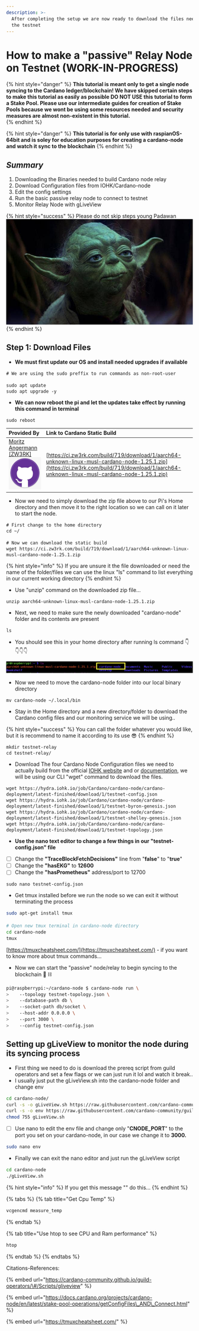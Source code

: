 ```yaml
---
description: >-
  After completing the setup we are now ready to download the files needed to
  the testnet
---
```


# How to make a "passive" Relay Node on Testnet \(WORK-IN-PROGRESS\)

{% hint style="danger" %}
**This tutorial is meant only to get a single node syncing to the Cardano ledger/blockchain! We have skipped certain steps to make this tutorial as easily as possible DO NOT USE this tutorial to form a Stake Pool. Please use our intermediate guides for creation of Stake Pools because we wont be using some resources needed and security measures are almost non-existent in this tutorial.**  
{% endhint %}

{% hint style="danger" %}
 **This tutorial is for only use with raspianOS-64bit and is soley for education purposes for creating a cardano-node and watch it sync to the blockchain** 
{% endhint %}

## _Summary_ 

1. Downloading the Binaries needed to build Cardano node relay
2. Download Configuration files from IOHK/Cardano-node
3. Edit the config settings 
4. Run the basic passive relay node to connect to testnet
5. Monitor Relay Node with gLiveView  

{% hint style="success" %}
Please do not skip steps young Padawan  ![](../../.gitbook/assets/download-10-.jpeg) 
{% endhint %}

## Step 1: Download Files

* **We must first update our OS and install needed upgrades if available**

```
# We are using the sudo preffix to run commands as non-root-user  

sudo apt update
sudo apt upgrade -y

```

* **We can now reboot the pi and let the updates take effect by running this command in terminal**

```text
sudo reboot 
```



| Provided By | Link to Cardano Static Build  |
| :--- | :--- |
| [Moritz Angermann \[ZW3RK\]![](../../.gitbook/assets/git.jpeg)](https://github.com/angerman)  | [https://ci.zw3rk.com/build/719/download/1/aarch64-unknown-linux-musl-cardano-node-1.25.1.zip](https://ci.zw3rk.com/build/719/download/1/aarch64-unknown-linux-musl-cardano-node-1.25.1.zip) |

* Now we need to simply download the zip file above to our Pi's Home directory and then move it to the right location so we can call on it later to start the node.

```text
# First change to the home directory
cd ~/

# Now we can download the static build 
wget https://ci.zw3rk.com/build/719/download/1/aarch64-unknown-linux-musl-cardano-node-1.25.1.zip
```

{% hint style="info" %}
If you are unsure it the file downloaded or need the name of the folder/files we can use the linux "ls" command to list everything in our current working directory 
{% endhint %}

* Use "unzip" command on the downloaded zip file...

```text
unzip aarch64-unknown-linux-musl-cardano-node-1.25.1.zip
```

* Next, we need to make sure the newly downloaded "cardano-node" folder and its contents are present  

```text
ls
```

* You should see this in your home directory after running ls command 👇👇👇👇

![](../../.gitbook/assets/screen-shot-2021-03-21-at-7.29.03-pm%20%281%29.png)

* Now we need to move the cardano-node folder into our local binary directory 

```text
mv cardano-node ~/.local/bin
```

* Stay in the Home directory and a new directory/folder to download the Cardano config files and our monitoring service we will be using..

{% hint style="success" %}
You can call the folder whatever you would like, but it is recommend to name it according to its use 😎
{% endhint %}

```text
mkdir testnet-relay
cd testnet-relay/
```

* Download The four Cardano Node Configuration files we need to actually build from the official [IOHK website](https://hydra.iohk.io/build/5822084/download/1/index.html) and or [documentation](https://docs.cardano.org/projects/cardano-node/en/latest/stake-pool-operations/getConfigFiles_AND_Connect.html), we will be using our CLI "wget" command to download the files.

```text
wget https://hydra.iohk.io/job/Cardano/cardano-node/cardano-deployment/latest-finished/download/1/testnet-config.json
wget https://hydra.iohk.io/job/Cardano/cardano-node/cardano-deployment/latest-finished/download/1/testnet-byron-genesis.json
wget https://hydra.iohk.io/job/Cardano/cardano-node/cardano-deployment/latest-finished/download/1/testnet-shelley-genesis.json
wget https://hydra.iohk.io/job/Cardano/cardano-node/cardano-deployment/latest-finished/download/1/testnet-topology.json

```

* **Use the nano text editor to change a few things in our "testnet-config.json" file**
* [ ] Change the **"TraceBlockFetchDecisions"** line from "**false**" to "**true**"
* [ ] Change the **"hasEKG"** to **12600**
* [ ] Change  the **"hasPrometheus"** address/port to 12700

```text
sudo nano testnet-config.json
```

* Get tmux installed before we run the node so we can exit it without terminating the process

```bash
sudo apt-get install tmux

# Open new tmux terminal in cardano-node directory
cd cardano-node
tmux
```

[https://tmuxcheatsheet.com/](https://tmuxcheatsheet.com/) - if you want to know more about tmux commands...

* Now we can start the "passive" node/relay to begin syncing to the blockchain 🧱 ⛓ 

```bash
pi@raspberrypi:~/cardano-node $ cardano-node run \
>    --topology testnet-topology.json \
>    --database-path db \
>    --socket-path db/socket \
>    --host-addr 0.0.0.0 \
>    --port 3000 \
>    --config testnet-config.json 
```

## Setting up gLiveView to monitor the node during its syncing process

* First thing we need to do is download the prereq script from guild operators and set a few flags or we can just run it lol and watch it break..
* I usually just put the gLiveView.sh into the cardano-node folder and change env

```bash
cd cardano-node/
curl -s -o gLiveView.sh https://raw.githubusercontent.com/cardano-community/guild-operators/master/scripts/cnode-helper-scripts/gLiveView.sh
curl -s -o env https://raw.githubusercontent.com/cardano-community/guild-operators/master/scripts/cnode-helper-scripts/env
chmod 755 gLiveView.sh
```

* [ ] Use nano to edit the env file and change only "**CNODE\_PORT**" to the port you set on your cardano-node, in our case we change it to **3000.**

```bash
sudo nano env
```

* Finally we can exit the nano editor and just run the gLiveView script 

```bash
cd cardano-node
./gLiveView.sh
```

{% hint style="info" %}
If you get this message "" do this...
{% endhint %}

{% tabs %}
{% tab title="Get Cpu Temp" %}
```bash
vcgencmd measure_temp
```
{% endtab %}

{% tab title="Use htop to see CPU and Ram performance" %}
```bash
htop
```
{% endtab %}
{% endtabs %}

Citations-References:

{% embed url="https://cardano-community.github.io/guild-operators/\#/Scripts/gliveview" %}

{% embed url="https://docs.cardano.org/projects/cardano-node/en/latest/stake-pool-operations/getConfigFiles\_AND\_Connect.html" %}

{% embed url="https://tmuxcheatsheet.com/" %}




